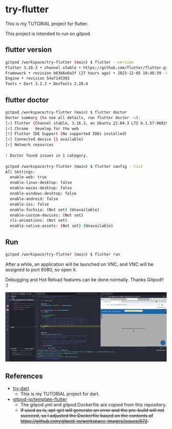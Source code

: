 # try-flutter

This is my TUTORIAL project for flutter.

This project is intended to run on gitpod.

## flutter version

```sh
gitpod /workspace/try-flutter (main) $ flutter --version
Flutter 3.16.3 • channel stable • https://github.com/flutter/flutter.git
Framework • revision b0366e0a3f (27 hours ago) • 2023-12-05 19:46:39 -0800
Engine • revision 54a7145303
Tools • Dart 3.2.3 • DevTools 2.28.4
```

## flutter doctor

```sh
gitpod /workspace/try-flutter (main) $ flutter doctor
Doctor summary (to see all details, run flutter doctor -v):
[✓] Flutter (Channel stable, 3.16.3, on Ubuntu 22.04.3 LTS 6.1.57-060157-generic, locale en_US.UTF-8)
[✓] Chrome - develop for the web
[!] Flutter IDE Support (No supported IDEs installed)
[✓] Connected device (1 available)
[✓] Network resources

! Doctor found issues in 1 category.

gitpod /workspace/try-flutter (main) $ flutter config --list
All Settings:
  enable-web: true
  enable-linux-desktop: false
  enable-macos-desktop: false
  enable-windows-desktop: false
  enable-android: false
  enable-ios: false
  enable-fuchsia: (Not set) (Unavailable)
  enable-custom-devices: (Not set)
  cli-animations: (Not set)
  enable-native-assets: (Not set) (Unavailable)
```

## Run

```sh
gitpod /workspace/try-flutter (main) $ flutter run
```

After a while, an application will be launched on VNC, and VNC will be assigned to port 6080, so open it.

Debugging and Hot Reload features can be done normally. Thanks Gitpod!! :)

![debugging](./gitpod-flutter.png)


## References

- [try-dart](https://github.com/devlights/try-dart)
  - This is my TUTORIAL project for dart.
- [gitpod-io/template-flutter](https://github.com/gitpod-io/template-flutter)
  - The gitpod.yml and gitpod.Dockerfile are copied from this repository.
  - ~~If used as is, apt-get will generate an error and the pre-build will not succeed, so I adjusted the Dockerfile based on the contents of https://github.com/gitpod-io/workspace-images/issues/872.~~
